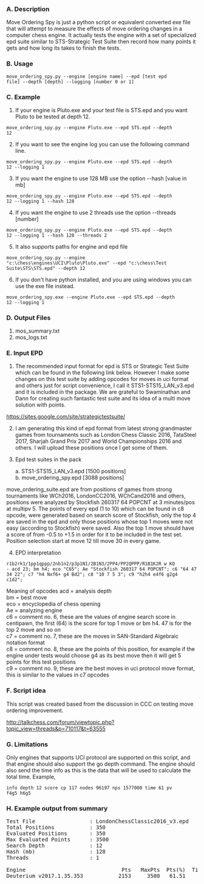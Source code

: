 ### A. Description

Move Ordering Spy is just a python script or equivalent converted exe file that will attempt to measure the effects of move ordering changes in a computer chess engine. It actually tests the engine with a set of specialized epd suite similar to STS-Strategic Test Suite then record how many points it gets and how long its takes to finish the tests.

### B. Usage

<code>move_ordering_spy.py --engine [engine name] --epd [test epd file] --depth [depth] --logging [number 0 or 1]</code>

### C. Example

1. If your engine is Pluto.exe and your test file is STS.epd and you want Pluto to be tested at depth 12.

<code>move_ordering_spy.py --engine Pluto.exe --epd STS.epd --depth 12</code>

2. If you want to see the engine log you can use the following command line.

<code>move_ordering_spy.py --engine Pluto.exe --epd STS.epd --depth 12 --logging 1</code>

3. If you want the engine to use 128 MB use the option --hash [value in mb]

<code>move_ordering_spy.py --engine Pluto.exe --epd STS.epd --depth 12 --logging 1 --hash 128</code>

4. If you want the engine to use 2 threads use the option --threads [number]

<code>move_ordering_spy.py --engine Pluto.exe --epd STS.epd --depth 12 --logging 1 --hash 128 --threads 2</code>

5. It also supports paths for engine and epd file

<code>move_ordering_spy.py --engine "c:\chess\engines\UCI\Pluto\Pluto.exe" --epd "c:\chess\Test Suite\STS\STS.epd" --depth 12</code>

6. If you don't have python installed, and you are using windows you can use the exe file instead.

<code>move_ordering_spy.exe --engine Pluto.exe --epd STS.epd --depth 12 --logging 1</code>


### D. Output Files

1. mos_summary.txt
2. mos_logs.txt

### E. Input EPD

1. The recommended input format for epd is STS or Strategic Test Suite which can be found in the following link below. However I make some changes on this test suite by adding opcodes for moves in uci format and others just for script convenience, I call it STS1-STS15_LAN_v3.epd and it is included in the package. We are grateful to Swaminathan and Dann for creating such fantastic test suite and its idea of a multi move solution with points.

https://sites.google.com/site/strategictestsuite/

2. I am generating this kind of epd format from latest strong grandmaster games from tournaments such as London Chess Classic 2016, TataSteel 2017, Sharjah Grand Prix 2017 and World Championships 2016 and others. I will upload these positions once I get some of them.

3. Epd test suites in the pack

    a. STS1-STS15_LAN_v3.epd [1500 positions]<br> 
    b. move_ordering_spy.epd [3088 positions]<br>
    
move_ordering_suite.epd are from positions of games from strong tournaments like WCh2016, LondonCC2016, WChCand2016 and others, positions were analyzed by Stockfish 260317 64 POPCNT at 3 minutes/pos at multipv 5. The points of every epd (1 to 10) which can be found in c8 opcode, were generated based on search score of Stockfish, only the top 4 are saved in the epd and only those positions whose top 1 moves were not easy (according to Stockfish) were saved. Also the top 1 move should have a score of from -0.5 to +1.5 in order for it to be included in the test set. Position selection start at move 12 till move 30 in every game.
    
4. EPD interpretation

<code>r1b2rk1/1pp1qppp/2nb1n2/p3p1N1/2B1N3/2PP4/PP2QPPP/R1B1K2R w KQ - acd 23; bm h4; eco "C65"; Ae "Stockfish 260317 64 POPCNT"; c6 "64 47 34 22"; c7 "h4 Nxf6+ g4 Bd2"; c8 "10 7 5 3"; c9 "h2h4 e4f6 g2g4 c1d2";</code>

Meaning of opcodes
acd = analysis depth<br>
bm = best move<br>
eco = encyclopedia of chess opening<br>
Ae = analyzing engine<br>
c6 = comment no. 6, these are the values of engine search score in centipawn, the first (64) is the score for top 1 move or bm h4. 47 is for the top 2 move and so on<br>
c7 = comment no. 7, these are the moves in SAN-Standard Algebraic notation format<br>
c8 = comment no. 8, these are the points of this position, for example if the engine under tests would choose g4 as its best move then it will get 5 points for this test positions<br>
c9 = comment no. 9, these are the best moves in uci protocol move format, this is similar to the values in c7 opcodes<br>

### F. Script idea

This script was created based from the discussion in CCC on testing move ordering improvement.

http://talkchess.com/forum/viewtopic.php?topic_view=threads&p=710117&t=63555

### G. Limitations

Only engines that supports UCI protocol are supported on this script, and that engine should also support the go depth command. The engine should also send the time info as this is the data that will be used to calculate the total time. Example,

<code>info depth 12 score cp 117 nodes 96197 nps 1577000 time 61 pv f4g5 h6g5</code>

### H. Example output from summary

<pre>
Test File                 : LondonChessClassic2016_v3.epd
Total Positions           : 350
Evaluated Positions       : 350
Max Evaluated Points      : 3500
Search Depth              : 12
Hash (mb)                 : 128
Threads                   : 1

Engine                              Pts   MaxPts  Pts(%)  Time(ms)
Deuterium v2017.1.35.353           2153     3500   61.51    106679
</pre>


